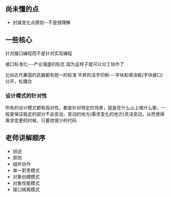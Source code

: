 ## 尚未懂的点
- 封装变化点原则--不是很理解


## 一些核心
针对接口编程而不是针对实现编程

接口标准化---产业强盛的标志
因为这样子就可以分工协作了

比如古代秦国的武器都有统一的标准
毕昇的活字印刷---字块和填涂板(字块接口)分开，松耦合

### 设计模式的针对性
所有的设计模式都有指对性，都是针对特定的场景，就是在什么山上唱什么歌，一般是保证稳定的部分不会变动，变动的地方(需求变化的地方)灵活变动，从而使得需求变更的时候，只要改很少的代码

## 老师讲解顺序
- 综述
- 原则
- 组件协作
- 单一职责模式
- 对象创建模式
- 对象性能模式
- 接口隔离模式